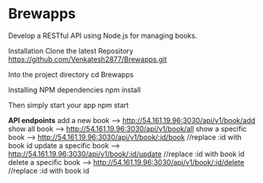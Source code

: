 # Brewapps

Develop a RESTful API using Node.js for managing books.

Installation Clone the latest Repository https://github.com/Venkatesh2877/Brewapps.git

Into the project directory cd Brewapps

Installing NPM dependencies npm install

Then simply start your app npm start

**API endpoints**
add a new book --> http://54.161.19.96:3030/api/v1/book/add
show all book --> http://54.161.19.96:3030/api/v1/book/all
show a specific book --> http://54.161.19.96:3030/api/v1/book/:id/book //replace :id with book id
update a specific book --> http://54.161.19.96:3030/api/v1/book/:id/update //replace :id with book id
delete a specific book --> http://54.161.19.96:3030/api/v1/book/:id/delete //replace :id with book id
